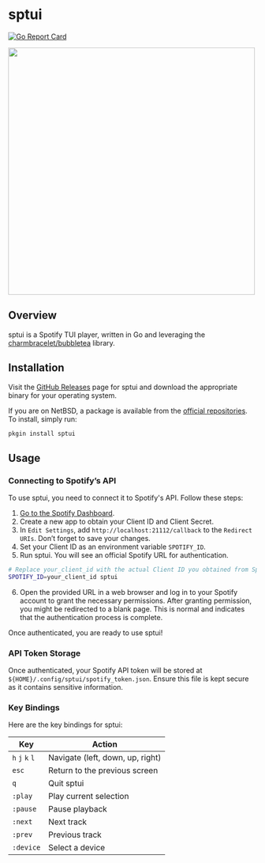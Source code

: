 # sptui
[![Go Report Card](https://goreportcard.com/badge/github.com/szktkfm/spotui)](https://goreportcard.com/report/github.com/szktkfm/sptoui)

<img src="assets/demo.gif" width="500">

## Overview
sptui is a Spotify TUI player, written in Go and leveraging the  [charmbracelet/bubbletea](https://github.com/charmbracelet/bubbletea)  library. 

## Installation
Visit the  [GitHub Releases](https://github.com/szktkfm/sptui/releases) page for sptui and download the appropriate binary for your operating system.

If you are on NetBSD, a package is available from the [official repositories](https://pkgsrc.se/audio/sptui). To install, simply run:
```bash
pkgin install sptui
```

## Usage
### Connecting to Spotify’s API
To use sptui, you need to connect it to Spotify's API. Follow these steps:

1. [Go to the Spotify Dashboard](https://developer.spotify.com/dashboard).
2. Create a new app to obtain your Client ID and Client Secret.
3. In `Edit Settings`, add `http://localhost:21112/callback` to the `Redirect URIs`. Don’t forget to save your changes.
4. Set your Client ID as an environment variable `SPOTIFY_ID`. 
5. Run sptui. You will see an official Spotify URL for authentication.

```bash
# Replace your_client_id with the actual Client ID you obtained from Spotify.
SPOTIFY_ID=your_client_id sptui
```
6. Open the provided URL in a web browser and log in to your Spotify account to grant the necessary permissions.
After granting permission, you might be redirected to a blank page. This is normal and indicates that the authentication process is complete.

Once authenticated, you are ready to use sptui!

### API Token Storage
Once authenticated, your Spotify API token will be stored at `${HOME}/.config/sptui/spotify_token.json`. Ensure this file is kept secure as it contains sensitive information.

### Key Bindings
Here are the key bindings for sptui:

| Key       | Action                           |
|-----------|----------------------------------|
| `h` `j` `k` `l` | Navigate (left, down, up, right) |
| `esc`     | Return to the previous screen           |
| `q`       | Quit sptui                       |
| `:play`   | Play current selection           |
| `:pause`  | Pause playback                   |
| `:next`   | Next track                       |
| `:prev`   | Previous track                   |
| `:device` | Select a device                  |

